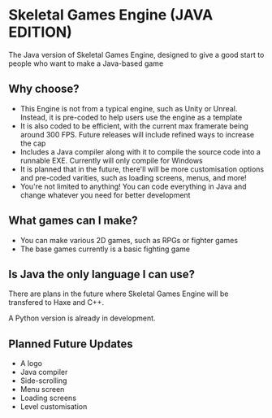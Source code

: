 # Skeletal Games Engine (JAVA EDITION)
The Java version of Skeletal Games Engine, designed to give a good start to people who want to make a Java-based game

## Why choose?
* This Engine is not from a typical engine, such as Unity or Unreal. Instead, it is pre-coded to help users use the engine as a template
* It is also coded to be efficient, with the current max framerate being around 300 FPS. Future releases will include refined ways to increase the cap
* Includes a Java compiler along with it to compile the source code into a runnable EXE. Currently will only compile for Windows
* It is planned that in the future, there'll will be more customisation options and pre-coded varities, such as loading screens, menus, and more!
* You're not limited to anything! You can code everything in Java and change whatever you need for better development

## What games can I make?
* You can make various 2D games, such as RPGs or fighter games
* The base games currently is a basic fighting game

## Is Java the only language I can use?
There are plans in the future where Skeletal Games Engine will be transfered to Haxe and C++.

A Python version is already in development.

## Planned Future Updates
* A logo
* Java compiler
* Side-scrolling
* Menu screen
* Loading screens
* Level customisation

